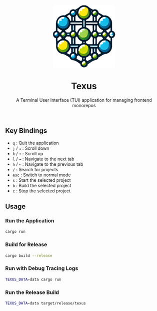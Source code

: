 <p align="center">
  <img src="./assets/logo.png" alt="Texus Logo" width="200" height="200">
  <br/>

  <h1 align="center">Texus</h1>
  <p align="center">A Terminal User Interface (TUI) application for managing frontend monorepos</p>
  <br/>
</p>

## Key Bindings
- `q` : Quit the application
- `j` / `↓` : Scroll down
- `k` / `↑` : Scroll up
- `l` / `→` : Navigate to the next tab
- `h` / `←` : Navigate to the previous tab
- `/` : Search for projects
- `esc` : Switch to normal mode
- `s` : Start the selected project
- `b` : Build the selected project
- `c` : Stop the selected project

## Usage

### Run the Application
```bash
cargo run
```

### Build for Release
```bash 
cargo build --release
```

### Run with Debug Tracing Logs
```bash
TEXUS_DATA=data cargo run
```

### Run the Release Build
```bash
TEXUS_DATA=data target/release/texus
```
